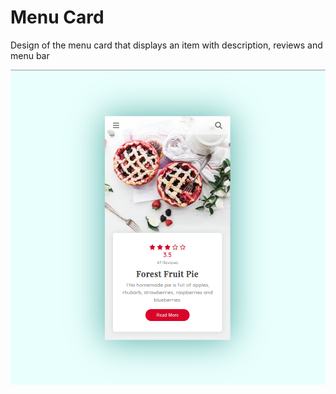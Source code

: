 # Menu Card

Design of the menu card that displays an item with description, reviews and menu bar

![Component Completed](./img/menu-card.png)